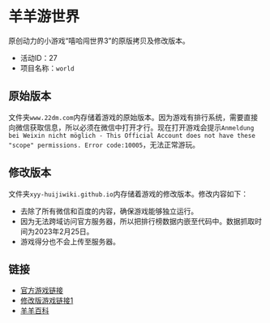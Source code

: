 # 羊羊游世界
原创动力的小游戏“嘻哈闯世界3”的原版拷贝及修改版本。
- 活动ID：27
- 项目名称：`world`

## 原始版本
文件夹`www.22dm.com`内存储着游戏的原始版本。因为游戏有排行系统，需要直接向微信获取信息，所以必须在微信中打开才行。现在打开游戏会提示`Anmeldung bei Weixin nicht möglich - This Official Account does not have these "scope" permissions. Error code:10005`，无法正常游玩。

## 修改版本
文件夹`xyy-huijiwiki.github.io`内存储着游戏的修改版本。修改内容如下：
- 去除了所有微信和百度的内容，确保游戏能够独立运行。
- 因为无法跨域访问官方服务器，所以把排行榜数据内嵌至代码中。数据抓取时间为2023年2月25日。
- 游戏得分也不会上传至服务器。

## 链接
- [官方游戏链接](http://www.22dm.com/act/h5/world)
- [修改版游戏链接1](https://xyy-huijiwiki.github.io/22dm-act/xyy-huijiwiki.github.io/world/h5/xiha/index.html)
- [羊羊百科](https://xyy.huijiwiki.com/wiki/羊羊游世界（游戏）)